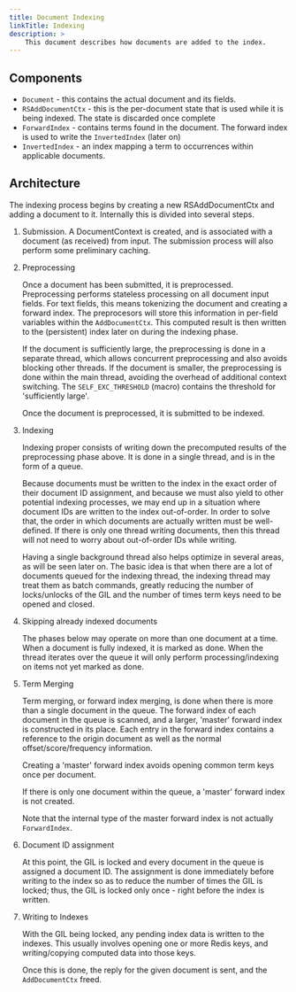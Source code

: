 ```yaml
---
title: Document Indexing
linkTitle: Indexing
description: >
    This document describes how documents are added to the index.
---
```


## Components

* `Document` - this contains the actual document and its fields.
* `RSAddDocumentCtx` - this is the per-document state that is used while it
  is being indexed. The state is discarded once complete
* `ForwardIndex` - contains terms found in the document. The forward index
  is used to write the `InvertedIndex` (later on)
* `InvertedIndex` - an index mapping a term to occurrences within applicable
  documents.

##  Architecture

The indexing process begins by creating a new RSAddDocumentCtx and adding a
document to it. Internally this is divided into several steps.


1. Submission.
   A DocumentContext is created, and is associated with a document (as received)
   from input. The submission process will also perform some preliminary caching.

2. Preprocessing

   Once a document has been submitted, it is preprocessed. Preprocessing performs
   stateless processing on all document input fields. For text fields, this
   means tokenizing the document and creating a forward index. The preprocesors
   will store this information in per-field variables within the `AddDocumentCtx`.
   This computed result is then written to the (persistent) index later on during
   the indexing phase.

   If the document is sufficiently large, the preprocessing is done in a separate
   thread, which allows concurrent preprocessing and also avoids blocking other
   threads. If the document is smaller, the preprocessing is done within the main
   thread, avoiding the overhead of additional context switching.
   The `SELF_EXC_THRESHOLD` (macro) contains the threshold for 'sufficiently large'.

   Once the document is preprocessed,  it is submitted to be indexed.

3. Indexing

   Indexing proper consists of writing down the precomputed results of the
   preprocessing phase above. It is done in a single thread, and is in the form
   of a queue.

   Because documents must be written to the index in the exact order of their
   document ID assignment, and because we must also yield to other potential
   indexing processes, we may end up in a situation where document IDs are written
   to the index out-of-order. In order to solve that, the order in which documents
   are actually written must be well-defined. If there is only one thread writing
   documents, then this thread will not need to worry about out-of-order IDs
   while writing.

   Having a single background thread also helps optimize in several areas, as
   will be seen later on. The basic idea is that when there are a lot of
   documents queued for the indexing thread, the indexing thread may treat them
   as batch commands, greatly reducing the number of locks/unlocks of the GIL
   and the number of times term keys need to be opened and closed.

4. Skipping already indexed documents

   The phases below may operate on more than one document at a time. When a document
   is fully indexed, it is marked as done. When the thread iterates over the queue
   it will only perform processing/indexing on items not yet marked as done.

5. Term Merging

   Term merging, or forward index merging, is done when there is more than a
   single document in the queue. The forward index of each document in the queue
   is scanned, and a larger, 'master' forward index is constructed in its place.
   Each entry in the forward index contains a reference to the origin document
   as well as the normal offset/score/frequency information.
   
   Creating a 'master' forward index avoids opening common term keys once per
   document.

   If there is only one document within the queue, a 'master' forward index
   is not created.

   Note that the internal type of the master forward index is not actually
   `ForwardIndex`.

6. Document ID assignment
   
   At this point, the GIL is locked and every document in the queue is assigned
   a document ID. The assignment is done immediately before writing to the index
   so as to reduce the number of times the GIL is locked; thus, the GIL is
   locked only once - right before the index is written.

7. Writing to Indexes

   With the GIL being locked, any pending index data is written to the indexes.
   This usually involves opening one or more Redis keys, and writing/copying
   computed data into those keys.

   Once this is done, the reply for the given document is sent, and the
   `AddDocumentCtx` freed.

